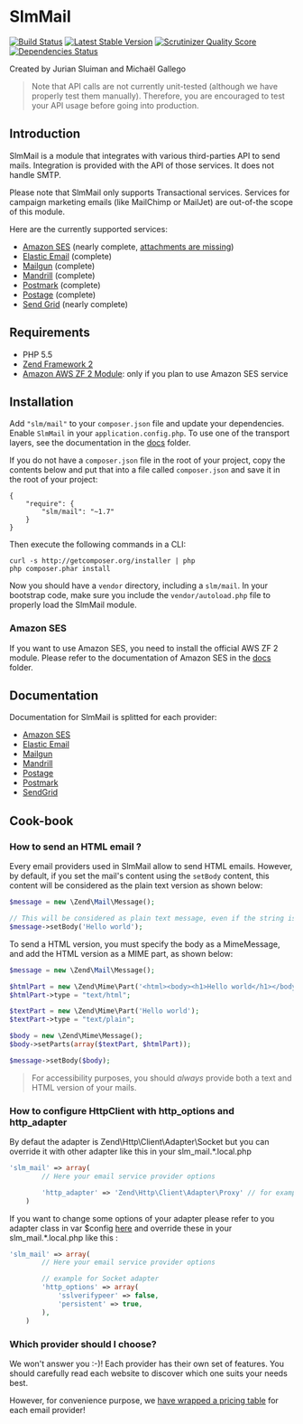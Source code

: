 SlmMail
=======

[![Build Status](https://travis-ci.org/juriansluiman/SlmMail.png?branch=amazon-ses-exceptions)](https://travis-ci.org/juriansluiman/SlmMail)
[![Latest Stable Version](https://poser.pugx.org/slm/mail/v/stable.png)](https://packagist.org/packages/slm/mail)
[![Scrutinizer Quality Score](https://scrutinizer-ci.com/g/juriansluiman/SlmMail/badges/quality-score.png?s=a9ce359ccf0362f8ffe6cff3644af2e065748eb0)](https://scrutinizer-ci.com/g/juriansluiman/SlmMail/)
[![Dependencies Status](https://d2xishtp1ojlk0.cloudfront.net/d/2834272)](http://depending.in/juriansluiman/SlmMail)

Created by Jurian Sluiman and Michaël Gallego

> Note that API calls are not currently unit-tested (although we have properly test them manually). Therefore, you
are encouraged to test your API usage before going into production.

Introduction
------------

SlmMail is a module that integrates with various third-parties API to send mails. Integration is provided with the
API of those services. It does not handle SMTP.

Please note that SlmMail only supports Transactional services. Services for campaign marketing emails (like MailChimp
or MailJet) are out-of-the scope of this module.

Here are the currently supported services:

* [Amazon SES](http://aws.amazon.com/ses) (nearly complete, [attachments are missing](https://github.com/juriansluiman/SlmMail/issues/44))
* [Elastic Email](http://elasticemail.com) (complete)
* [Mailgun](http://www.mailgun.com) (complete)
* [Mandrill](http://mandrill.com) (complete)
* [Postmark](https://postmarkapp.com) (complete)
* [Postage](http://postageapp.com) (complete)
* [Send Grid](http://sendgrid.com) (nearly complete)

Requirements
------------

* PHP 5.5
* [Zend Framework 2](https://github.com/zendframework/zf2)
* [Amazon AWS ZF 2 Module](https://github.com/aws/aws-sdk-php-zf2): only if you plan to use Amazon SES service

Installation
------------

Add `"slm/mail"` to your `composer.json` file and update your dependencies. Enable `SlmMail` in your
`application.config.php`. To use one of the transport layers, see the documentation in the [docs](https://github.com/juriansluiman/SlmMail/tree/master/docs) folder.

If you do not have a `composer.json` file in the root of your project, copy the contents below and put that into a
file called `composer.json` and save it in the root of your project:

```
{
    "require": {
        "slm/mail": "~1.7"
    }
}
```

Then execute the following commands in a CLI:

```
curl -s http://getcomposer.org/installer | php
php composer.phar install
```

Now you should have a `vendor` directory, including a `slm/mail`. In your bootstrap code, make sure
you include the `vendor/autoload.php` file to properly load the SlmMail module.

### Amazon SES

If you want to use Amazon SES, you need to install the official AWS ZF 2 module. Please refer to the documentation
of Amazon SES in the [docs](https://github.com/juriansluiman/SlmMail/tree/master/docs) folder.

Documentation
-------------

Documentation for SlmMail is splitted for each provider:

* [Amazon SES](/docs/Ses.md)
* [Elastic Email](/docs/ElasticEmail.md)
* [Mailgun](/docs/Mailgun.md)
* [Mandrill](/docs/Mandrill.md)
* [Postage](/docs/Postage.md)
* [Postmark](/docs/Postmark.md)
* [SendGrid](/docs/SendGrid.md)

Cook-book
---------

### How to send an HTML email ?

Every email providers used in SlmMail allow to send HTML emails. However, by default, if you set the mail's content
using the `setBody` content, this content will be considered as the plain text version as shown below:

```php
$message = new \Zend\Mail\Message();

// This will be considered as plain text message, even if the string is valid HTML code
$message->setBody('Hello world');
```

To send a HTML version, you must specify the body as a MimeMessage, and add the HTML version as a MIME part, as
shown below:

```php
$message = new \Zend\Mail\Message();

$htmlPart = new \Zend\Mime\Part('<html><body><h1>Hello world</h1></body></html>');
$htmlPart->type = "text/html";

$textPart = new \Zend\Mime\Part('Hello world');
$textPart->type = "text/plain";

$body = new \Zend\Mime\Message();
$body->setParts(array($textPart, $htmlPart));

$message->setBody($body);
```

> For accessibility purposes, you should *always* provide both a text and HTML version of your mails.

### How to configure HttpClient with http_options and http_adapter

By defaut the adapter is Zend\Http\Client\Adapter\Socket but you can override it with other adapter like this in your slm_mail.*.local.php

```php
'slm_mail' => array(
        // Here your email service provider options

        'http_adapter' => 'Zend\Http\Client\Adapter\Proxy' // for example
    )
```

If you want to change some options of your adapter please refer to you adapter class in var $config [here](https://github.com/zendframework/zf2/tree/master/library/Zend/Http/Client/Adapter) and override these in your slm_mail.*.local.php like this :

```php
'slm_mail' => array(
        // Here your email service provider options

        // example for Socket adapter
        'http_options' => array(
            'sslverifypeer' => false,
            'persistent' => true,
        ),
    )
```

### Which provider should I choose?

We won't answer you :-)! Each provider has their own set of features. You should carefully read each website
to discover which one suits your needs best.

However, for convenience purpose, we [have wrapped a pricing table](/docs/Pricing.md) for each email provider!
